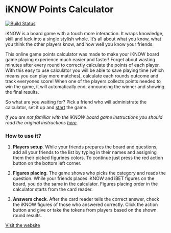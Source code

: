 # iKNOW Points Calculator

[![Build Status](https://travis-ci.com/MartynasKasp/iknow-calculator.svg?branch=master)](https://travis-ci.com/MartynasKasp/iknow-calculator)

iKNOW is a board game with a touch more interaction. It wraps knowledge, skill and luck into a single stylish whole. It’s all about what you know, what you think the other players know, and how well you know your friends.

This online game points calculator was made to make your iKNOW board game playing experience much easier and faster! Forget about wasting minutes after every round to correctly calculate the points of each player. With this easy to use calculator you will be able to save playing time (which means you can play more matches), calculate each rounds outcome and track everyones score! When one of the players collects points needed to win the game, it will automatically end, announcing the winner and showing the final results.

So what are you waiting for? Pick a friend who will administrate the calculator, set it up and [start](http://iknow.martynaskasp.lt/game/players) the game.

*If you are not familiar with the iKNOW board game instructions you should read the original instructions [here](http://www.tactic.net/iknow/eng/miten_pelaan.php).*

### How to use it?
1. **Players setup**. 
While your friends prepares the board and questions, add all your friends to the list by typing in their names and assigning them their picked figurines colors. To continue just press the red action button on the bottom left corner.

2. **Figures placing**. 
The game shows who picks the category and reads the question. While your friends places iKNOW and iBET figures on the board, you do the same in the calculator. Figures placing order in the calculator starts from the card reader.

3. **Answers check**. 
After the card reader tells the correct answer, check the iKNOW figures of those who answered correctly. Click the action button and give or take the tokens from players based on the shown round results.

[Visit the website](http://iknow.martynaskasp.lt/)
